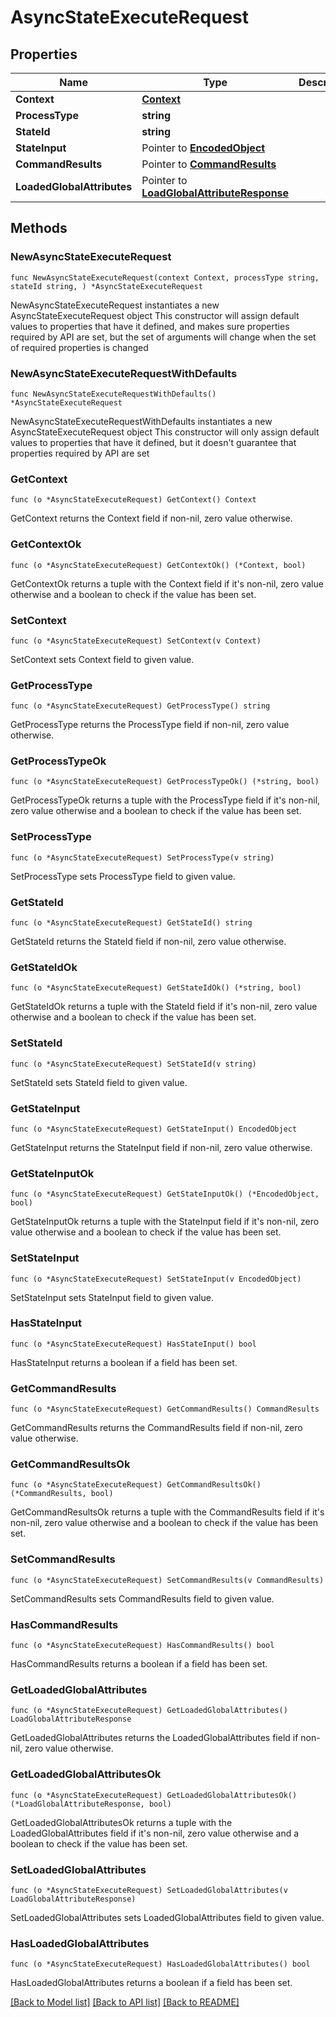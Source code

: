 # AsyncStateExecuteRequest

## Properties

Name | Type | Description | Notes
------------ | ------------- | ------------- | -------------
**Context** | [**Context**](Context.md) |  | 
**ProcessType** | **string** |  | 
**StateId** | **string** |  | 
**StateInput** | Pointer to [**EncodedObject**](EncodedObject.md) |  | [optional] 
**CommandResults** | Pointer to [**CommandResults**](CommandResults.md) |  | [optional] 
**LoadedGlobalAttributes** | Pointer to [**LoadGlobalAttributeResponse**](LoadGlobalAttributeResponse.md) |  | [optional] 

## Methods

### NewAsyncStateExecuteRequest

`func NewAsyncStateExecuteRequest(context Context, processType string, stateId string, ) *AsyncStateExecuteRequest`

NewAsyncStateExecuteRequest instantiates a new AsyncStateExecuteRequest object
This constructor will assign default values to properties that have it defined,
and makes sure properties required by API are set, but the set of arguments
will change when the set of required properties is changed

### NewAsyncStateExecuteRequestWithDefaults

`func NewAsyncStateExecuteRequestWithDefaults() *AsyncStateExecuteRequest`

NewAsyncStateExecuteRequestWithDefaults instantiates a new AsyncStateExecuteRequest object
This constructor will only assign default values to properties that have it defined,
but it doesn't guarantee that properties required by API are set

### GetContext

`func (o *AsyncStateExecuteRequest) GetContext() Context`

GetContext returns the Context field if non-nil, zero value otherwise.

### GetContextOk

`func (o *AsyncStateExecuteRequest) GetContextOk() (*Context, bool)`

GetContextOk returns a tuple with the Context field if it's non-nil, zero value otherwise
and a boolean to check if the value has been set.

### SetContext

`func (o *AsyncStateExecuteRequest) SetContext(v Context)`

SetContext sets Context field to given value.


### GetProcessType

`func (o *AsyncStateExecuteRequest) GetProcessType() string`

GetProcessType returns the ProcessType field if non-nil, zero value otherwise.

### GetProcessTypeOk

`func (o *AsyncStateExecuteRequest) GetProcessTypeOk() (*string, bool)`

GetProcessTypeOk returns a tuple with the ProcessType field if it's non-nil, zero value otherwise
and a boolean to check if the value has been set.

### SetProcessType

`func (o *AsyncStateExecuteRequest) SetProcessType(v string)`

SetProcessType sets ProcessType field to given value.


### GetStateId

`func (o *AsyncStateExecuteRequest) GetStateId() string`

GetStateId returns the StateId field if non-nil, zero value otherwise.

### GetStateIdOk

`func (o *AsyncStateExecuteRequest) GetStateIdOk() (*string, bool)`

GetStateIdOk returns a tuple with the StateId field if it's non-nil, zero value otherwise
and a boolean to check if the value has been set.

### SetStateId

`func (o *AsyncStateExecuteRequest) SetStateId(v string)`

SetStateId sets StateId field to given value.


### GetStateInput

`func (o *AsyncStateExecuteRequest) GetStateInput() EncodedObject`

GetStateInput returns the StateInput field if non-nil, zero value otherwise.

### GetStateInputOk

`func (o *AsyncStateExecuteRequest) GetStateInputOk() (*EncodedObject, bool)`

GetStateInputOk returns a tuple with the StateInput field if it's non-nil, zero value otherwise
and a boolean to check if the value has been set.

### SetStateInput

`func (o *AsyncStateExecuteRequest) SetStateInput(v EncodedObject)`

SetStateInput sets StateInput field to given value.

### HasStateInput

`func (o *AsyncStateExecuteRequest) HasStateInput() bool`

HasStateInput returns a boolean if a field has been set.

### GetCommandResults

`func (o *AsyncStateExecuteRequest) GetCommandResults() CommandResults`

GetCommandResults returns the CommandResults field if non-nil, zero value otherwise.

### GetCommandResultsOk

`func (o *AsyncStateExecuteRequest) GetCommandResultsOk() (*CommandResults, bool)`

GetCommandResultsOk returns a tuple with the CommandResults field if it's non-nil, zero value otherwise
and a boolean to check if the value has been set.

### SetCommandResults

`func (o *AsyncStateExecuteRequest) SetCommandResults(v CommandResults)`

SetCommandResults sets CommandResults field to given value.

### HasCommandResults

`func (o *AsyncStateExecuteRequest) HasCommandResults() bool`

HasCommandResults returns a boolean if a field has been set.

### GetLoadedGlobalAttributes

`func (o *AsyncStateExecuteRequest) GetLoadedGlobalAttributes() LoadGlobalAttributeResponse`

GetLoadedGlobalAttributes returns the LoadedGlobalAttributes field if non-nil, zero value otherwise.

### GetLoadedGlobalAttributesOk

`func (o *AsyncStateExecuteRequest) GetLoadedGlobalAttributesOk() (*LoadGlobalAttributeResponse, bool)`

GetLoadedGlobalAttributesOk returns a tuple with the LoadedGlobalAttributes field if it's non-nil, zero value otherwise
and a boolean to check if the value has been set.

### SetLoadedGlobalAttributes

`func (o *AsyncStateExecuteRequest) SetLoadedGlobalAttributes(v LoadGlobalAttributeResponse)`

SetLoadedGlobalAttributes sets LoadedGlobalAttributes field to given value.

### HasLoadedGlobalAttributes

`func (o *AsyncStateExecuteRequest) HasLoadedGlobalAttributes() bool`

HasLoadedGlobalAttributes returns a boolean if a field has been set.


[[Back to Model list]](../README.md#documentation-for-models) [[Back to API list]](../README.md#documentation-for-api-endpoints) [[Back to README]](../README.md)


